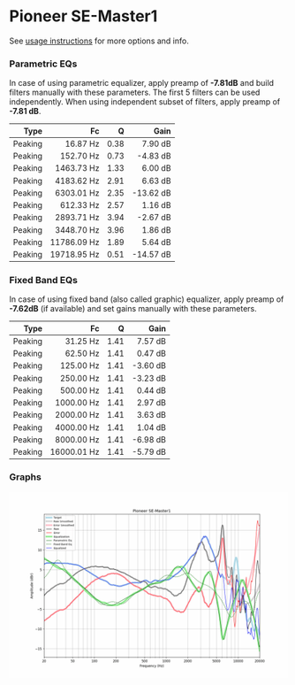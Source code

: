 # Pioneer SE-Master1
See [usage instructions](https://github.com/jaakkopasanen/AutoEq#usage) for more options and info.

### Parametric EQs
In case of using parametric equalizer, apply preamp of **-7.81dB** and build filters manually
with these parameters. The first 5 filters can be used independently.
When using independent subset of filters, apply preamp of **-7.81 dB**.

| Type    | Fc          |    Q | Gain      |
|--------:|------------:|-----:|----------:|
| Peaking | 16.87 Hz    | 0.38 | 7.90 dB   |
| Peaking | 152.70 Hz   | 0.73 | -4.83 dB  |
| Peaking | 1463.73 Hz  | 1.33 | 6.00 dB   |
| Peaking | 4183.62 Hz  | 2.91 | 6.63 dB   |
| Peaking | 6303.01 Hz  | 2.35 | -13.62 dB |
| Peaking | 612.33 Hz   | 2.57 | 1.16 dB   |
| Peaking | 2893.71 Hz  | 3.94 | -2.67 dB  |
| Peaking | 3448.70 Hz  | 3.96 | 1.86 dB   |
| Peaking | 11786.09 Hz | 1.89 | 5.64 dB   |
| Peaking | 19718.95 Hz | 0.51 | -14.57 dB |

### Fixed Band EQs
In case of using fixed band (also called graphic) equalizer, apply preamp of **-7.62dB**
(if available) and set gains manually with these parameters.

| Type    | Fc          |    Q | Gain     |
|--------:|------------:|-----:|---------:|
| Peaking | 31.25 Hz    | 1.41 | 7.57 dB  |
| Peaking | 62.50 Hz    | 1.41 | 0.47 dB  |
| Peaking | 125.00 Hz   | 1.41 | -3.60 dB |
| Peaking | 250.00 Hz   | 1.41 | -3.23 dB |
| Peaking | 500.00 Hz   | 1.41 | 0.44 dB  |
| Peaking | 1000.00 Hz  | 1.41 | 2.97 dB  |
| Peaking | 2000.00 Hz  | 1.41 | 3.63 dB  |
| Peaking | 4000.00 Hz  | 1.41 | 1.04 dB  |
| Peaking | 8000.00 Hz  | 1.41 | -6.98 dB |
| Peaking | 16000.01 Hz | 1.41 | -5.79 dB |

### Graphs
![](./Pioneer%20SE-Master1.png)